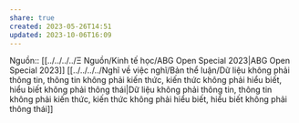 ```yaml
---
share: true
created: 2023-05-26T14:51
updated: 2023-10-06T16:09
---
```

Nguồn:: [[../../../../Ξ Nguồn/Kinh tế học/ABG Open Special 2023|ABG Open Special 2023]]
[[../../../../Nghĩ về việc nghĩ/Bản thể luận/Dữ liệu không phải thông tin, thông tin không phải kiến thức, kiến thức không phải hiểu biết, hiểu biết không phải thông thái|Dữ liệu không phải thông tin, thông tin không phải kiến thức, kiến thức không phải hiểu biết, hiểu biết không phải thông thái]]
